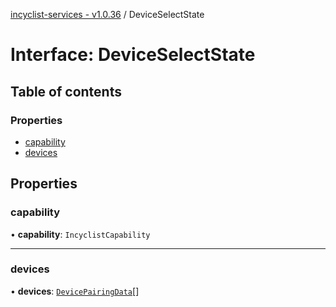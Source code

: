 [incyclist-services - v1.0.36](../README.md) / DeviceSelectState

# Interface: DeviceSelectState

## Table of contents

### Properties

- [capability](DeviceSelectState.md#capability)
- [devices](DeviceSelectState.md#devices)

## Properties

### capability

• **capability**: `IncyclistCapability`

___

### devices

• **devices**: [`DevicePairingData`](DevicePairingData.md)[]
